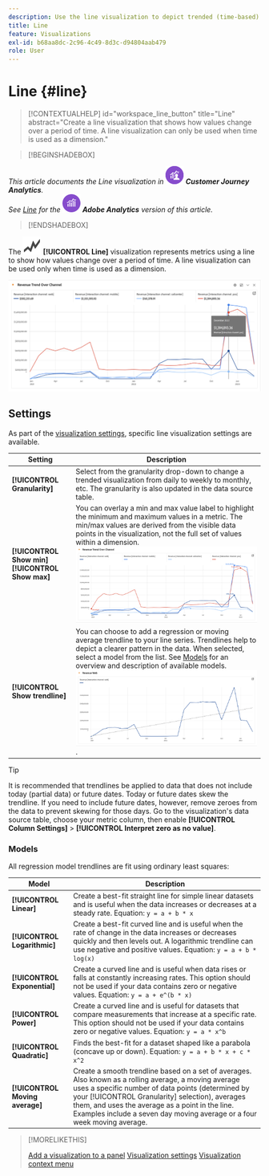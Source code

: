 ```yaml
---
description: Use the line visualization to depict trended (time-based) datasets
title: Line
feature: Visualizations
exl-id: b68aa8dc-2c96-4c49-8d3c-d94804aab479
role: User
---
```

# Line {#line}

<!-- markdownlint-disable MD034 -->

>[!CONTEXTUALHELP]
>id="workspace_line_button"
>title="Line"
>abstract="Create a line visualization that shows how values change over a period of time. A line visualization can only be used when time is used as a dimension."

<!-- markdownlint-enable MD034 -->


>[!BEGINSHADEBOX]

_This article documents the Line visualization in_ ![CustomerJourneyAnalytics](/help/assets/icons/CustomerJourneyAnalytics.svg) _**Customer Journey Analytics**._<br/>_See [Line](https://experienceleague.adobe.com/en/docs/analytics/analyze/analysis-workspace/visualizations/line) for the_ ![AdobeAnalytics](/help/assets/icons/AdobeAnalytics.svg) _**Adobe Analytics** version of this article._

>[!ENDSHADEBOX]


The ![GraphTrend](/help/assets/icons/GraphTrend.svg) **[!UICONTROL Line]** visualization represents metrics using a line to show how values change over a period of time. A line visualization can be used only when time is used as a dimension.

<!--
>[!NOTE]
>
>The Line visualization soon feature [intelligent captions](/help/analysis-workspace/visualizations/intelligent-captions.md).

The Line visualization represents metrics using a line to show how values change over a period of time. A line chart can be used only when time is used as a dimension.
-->

![Line visualization](assets/line-viz.png)


## Settings 

As part of the [visualization settings](freeform-analysis-visualizations.md#settings), specific line visualization settings are available.

| Setting | Description | 
|---|---|
| **[!UICONTROL Granularity]** | Select from the granularity drop-down to change a trended visualization from daily to weekly to monthly, etc. The granularity is also updated in the data source table. |
| **[!UICONTROL Show min]** <br/>**[!UICONTROL Show max]** | You can overlay a min and max value label to highlight the minimum and maximum values in a metric. The min/max values are derived from the visible data points in the visualization, not the full set of values within a dimension.<br/>![An overlay with the minimum and maximum value label.](assets/min-max-labels.png) |
| **[!UICONTROL Show trendline]** | You can choose to add a regression or moving average trendline to your line series. Trendlines help to depict a clearer pattern in the data. When selected, select a model from the list. See [Models](#models) for an overview and description of available models.<br/>![Linear trendline](assets/show-linear-trendline.png). | 

>[!TIP]
>
>It is recommended that trendlines be applied to data that does not include today (partial data) or future dates. Today or future dates skew the trendline. If you need to include future dates, however, remove zeroes from the data to prevent skewing for those days. Go to the visualization's data source table, choose your metric column, then enable **[!UICONTROL Column Settings]** > **[!UICONTROL Interpret zero as no value]**.



### Models

All regression model trendlines are fit using ordinary least squares:

| Model | Description |
| --- | --- |
| **[!UICONTROL Linear]** | Create a best-fit straight line for simple linear datasets and is useful when the data increases or decreases at a steady rate. Equation: `y = a + b * x` |
| **[!UICONTROL Logarithmic]** | Create a best-fit curved line and is useful when the rate of change in the data increases or decreases quickly and then levels out. A logarithmic trendline can use negative and positive values. Equation: `y = a + b * log(x)` |
| **[!UICONTROL Exponential]** | Create a curved line and is useful when data rises or falls at constantly increasing rates. This option should not be used if your data contains zero or negative values. Equation: `y = a + e^(b * x)` |
| **[!UICONTROL Power]** | Create a curved line and is useful for datasets that compare measurements that increase at a specific rate. This option should not be used if your data contains zero or negative values. Equation: `y = a * x^b` |
| **[!UICONTROL Quadratic]** | Finds the best-fit for a dataset shaped like a parabola (concave up or down). Equation: `y = a + b * x + c * x^2` |
| **[!UICONTROL Moving average]** | Create a smooth trendline based on a set of averages. Also known as a rolling average, a moving average uses a specific number of data points (determined by your [!UICONTROL Granularity] selection), averages them, and uses the average as a point in the line. Examples include a seven day moving average or a four week moving average.|

>[!MORELIKETHIS]
>
>[Add a visualization to a panel](/help/analysis-workspace/visualizations/freeform-analysis-visualizations.md#add-visualizations-to-a-panel)
>[Visualization settings](/help/analysis-workspace/visualizations/freeform-analysis-visualizations.md#settings)
>[Visualization context menu](/help/analysis-workspace/visualizations/freeform-analysis-visualizations.md#context-menu)
>

